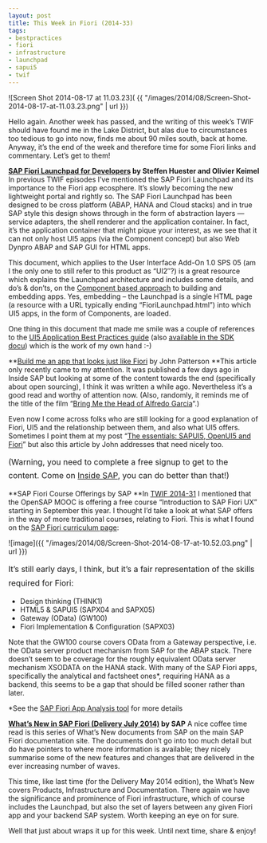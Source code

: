 ```yaml
---
layout: post
title: This Week in Fiori (2014-33)
tags:
- bestpractices
- fiori
- infrastructure
- launchpad
- sapui5
- twif
---
```



![Screen Shot 2014-08-17 at 11.03.23]( {{ "/images/2014/08/Screen-Shot-2014-08-17-at-11.03.23.png" | url }})

Hello again. Another week has passed, and the writing of this week’s TWIF should have found me in the Lake District, but alas due to circumstances too tedious to go into now, finds me about 90 miles south, back at home. Anyway, it’s the end of the week and therefore time for some Fiori links and commentary. Let’s get to them!

**[SAP Fiori Launchpad for Developers](http://scn.sap.com/docs/DOC-57363) by Steffen Huester and Olivier Keimel**
 In previous TWIF episodes I’ve mentioned the SAP Fiori Launchpad and its importance to the Fiori app ecosphere. It’s slowly becoming the new lightweight portal and rightly so. The SAP Fiori Launchpad has been designed to be cross platform (ABAP, HANA and Cloud stacks) and in true SAP style this design shows through in the form of abstraction layers — service adapters, the shell renderer and the application container. In fact, it’s the application container that might pique your interest, as we see that it can not only host UI5 apps (via the Component concept) but also Web Dynpro ABAP and SAP GUI for HTML apps.

This document, which applies to the User Interface Add-On 1.0 SPS 05 (am I the only one to still refer to this product as “UI2″?) is a great resource which explains the Launchpad architecture and includes some details, and do’s & don’ts, on the [Component based approach](https://sapui5.hana.ondemand.com/sdk/#docs/guide/170638b7a2b4424e8580fb473af6a3cd.html) to building and embedding apps. Yes, embedding – the Launchpad is a single HTML page (a resource with a URL typically ending “FioriLaunchpad.html”) into which UI5 apps, in the form of Components, are loaded.

One thing in this document that made me smile was a couple of references to the [UI5 Application Best Practices guide](http://help.sap.com/saphelp_hanaplatform/helpdata/en/5c/a68e6e62e6464a8103297fbc19cd9c/content.htm?frameset=/en/d0/1cd0b7be7f441cb6c56ad4577b428c/frameset.htm&current_toc=/en/d0/1cd0b7be7f441cb6c56ad4577b428c/plain.htm&node_id=64) (also [available in the SDK docu](https://sapui5.hana.ondemand.com/sdk/#docs/guide/5ca68e6e62e6464a8103297fbc19cd9c.html)) which is the work of my own hand :-)

**[Build me an app that looks just like Fiori](www.insidesap.com.au/in_depth/build-me-an-app-that-looks-just-like-fiori-developing-mobile-apps-with-sapui5) by John Patterson
**This article only recently came to my attention. It was published a few days ago in Inside SAP but looking at some of the content towards the end (specifically about open sourcing), I think it was written a while ago. Nevertheless it’s a good read and worthy of attention now. (Also, randomly, it reminds me of the title of the film “[Bring Me the Head of Alfredo Garcia](http://en.wikipedia.org/wiki/Bring_Me_the_Head_of_Alfredo_Garcia)“.)

Even now I come across folks who are still looking for a good explanation of Fiori, UI5 and the relationship between them, and also what UI5 offers. Sometimes I point them at my post “[The essentials: SAPUI5, OpenUI5 and Fiori](http://www.bluefinsolutions.com/Blogs/DJ-Adams/February-2014/The-essentials-SAP-UI5-OpenUI5-and-Fiori/)” but also this article by John addresses that need nicely too.

<span style="line-height: 1.714285714; font-size: 1rem;">(Warning, you need to complete a free signup to get to the content. Come on [Inside SAP](http://www.insidesap.com.au/), you can do better than that!)</span>

**SAP Fiori Course Offerings by SAP
**In [TWIF 2014-31](/2014/08/01/this-week-in-fiori-2014-31/) I mentioned that the OpenSAP MOOC is offering a free course “Introduction to SAP Fiori UX” starting in September this year. I thought I’d take a look at what SAP offers in the way of more traditional courses, relating to Fiori. This is what I found on the [SAP Fiori curriculum page](https://training.sap.com/gb/en/curriculum/fiori_uk-sap-fiori-uk/):

![image]({{ "/images/2014/08/Screen-Shot-2014-08-17-at-10.52.03.png" | url }})

<span style="line-height: 1.714285714; font-size: 1rem;">It’s still early days, I think, but it’s a fair representation of the skills required for Fiori:</span>

- Design thinking (THINK1)
- HTML5 & SAPUI5 (SAPX04 and SAPX05)
- Gateway (OData) (GW100)
- Fiori Implementation & Configuration (SAPX03)

Note that the GW100 course covers OData from a Gateway perspective, i.e. the OData server product mechanism from SAP for the ABAP stack. There doesn’t seem to be coverage for the roughly equivalent OData server mechanism XSODATA on the HANA stack. With many of the SAP Fiori apps, specifically the analytical and factsheet ones*, requiring HANA as a backend, this seems to be a gap that should be filled sooner rather than later.

*See the [SAP Fiori App Analysis tool](https://code.bluefinsolutions.com/~dadams/FioriWebinar/AppAnalysis.html) for more details

**[What’s New in SAP Fiori (Delivery July 2014)](http://help.sap.com/fiori_bs2013/helpdata/en/a6/49c453110bcd46e10000000a44538d/content.htm?frameset=/en/9c/106a53e744e047e10000000a441470/frameset.htm&current_toc=/en/9c/106a53e744e047e10000000a441470/plain.htm&node_id=3) by SAP**
 A nice coffee time read is this series of What’s New documents from SAP on the main SAP Fiori documentation site. The documents don’t go into too much detail but do have pointers to where more information is available; they nicely summarise some of the new features and changes that are delivered in the ever increasing number of waves.

This time, like last time (for the Delivery May 2014 edition), the What’s New covers Products, Infrastructure and Documentation. There again we have the significance and prominence of Fiori infrastructure, which of course includes the Launchpad, but also the set of layers between any given Fiori app and your backend SAP system. Worth keeping an eye on for sure.

Well that just about wraps it up for this week. Until next time, share & enjoy!


